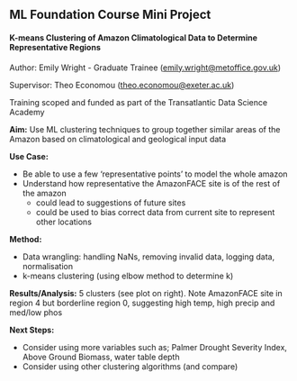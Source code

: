## ML Foundation Course Mini Project ##
#### K-means Clustering of Amazon Climatological Data to Determine Representative Regions ####
Author: Emily Wright - Graduate Trainee (emily.wright@metoffice.gov.uk)

Supervisor: Theo Economou (theo.economou@exeter.ac.uk)

Training scoped and funded as part of the Transatlantic Data Science Academy

**Aim:**  Use ML clustering techniques to group together similar areas of the Amazon based on climatological and geological input data

**Use Case:** 
- Be able to use a few ‘representative points’ to model the whole amazon
- Understand how representative the AmazonFACE site is of the rest of the amazon
    - could lead to suggestions of future sites
    - could be used to bias correct data from current site to represent other locations

**Method:** 
- Data wrangling: handling NaNs, removing invalid data, logging data, normalisation
- k-means clustering (using elbow method to determine k)

**Results/Analysis:**
5 clusters (see plot on right). Note AmazonFACE site in region 4 but borderline region 0, suggesting high temp, high precip and med/low phos

**Next Steps:** 
- Consider using more variables such as; Palmer Drought Severity Index, Above Ground Biomass, water table depth
- Consider using other clustering algorithms (and compare)
